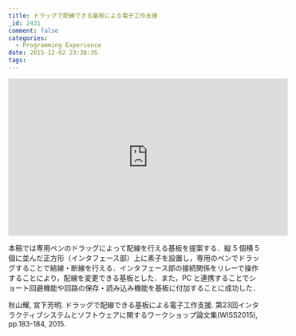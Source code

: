 ```yaml
---
title: ドラッグで配線できる基板による電子工作支援
_id: 2431
comment: false
categories:
  - Programming Experience
date: 2015-12-02 23:38:35
tags:
---
```



<iframe width="560" height="315" src="https://www.youtube.com/embed/1CRq5bLOMLU" frameborder="0" allowfullscreen></iframe>



本稿では専用ペンのドラッグによって配線を行える基板を提案する．縦 5 個横 5 個に並んだ正方形（インタフェース部）上に素子を設置し，専用のペンでドラッグすることで結線・断線を行える．インタフェース部の接続関係をリレーで操作することにより，配線を変更できる基板とした．また，PC と連携することでショート回避機能や回路の保存・読み込み機能を基板に付加することに成功した．

秋山耀, 宮下芳明. ドラッグで配線できる基板による電子工作支援. 第23回インタラクティブシステムとソフトウェアに関するワークショップ論文集(WISS2015), pp.183-184, 2015.
